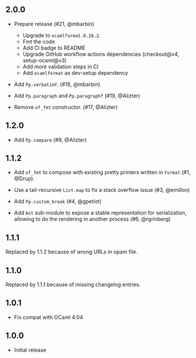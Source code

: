 2.0.0
-----

- Prepare release (#21, @mbarbin)
  - Upgrade to `ocamlformat.0.26.2`.
  - Fmt the code
  - Add CI badge to README
  - Upgrade GitHub workflow actions dependencies (checkout@v4, setup-ocaml@v3)
  - Add more validation steps in CI
  - Add `ocamlformat` as dev-setup dependency

- Add `Pp.verbatimf`. (#18, @mbarbin)

- Add `Pp.paragraph` and `Pp.paragraphf` (#19, @Alizter)

- Remove `of_fmt` constructor. (#17, @Alizter)

1.2.0
-----

- Add `Pp.compare` (#9, @Alizter)

1.1.2
-----

- Add `of_fmt` to compose with existing pretty printers written in `Format`
  (#1, @Drup).

- Use a tail-recursive `List.map` to fix a stack overflow issue (#3,
  @emillon)

- Add `Pp.custom_break` (#4, @gpetiot)

- Add `Ast` sub-module to expose a stable representation for
  serialization, allowing to do the rendering in another process (#6,
  @rgrinberg)

1.1.1
-----

Replaced by 1.1.2 because of wrong URLs in opam file.

1.1.0
-----

Replaced by 1.1.1 because of missing changelog entries.

1.0.1
-----

- Fix compat with OCaml 4.04

1.0.0
-----

- Initial release
